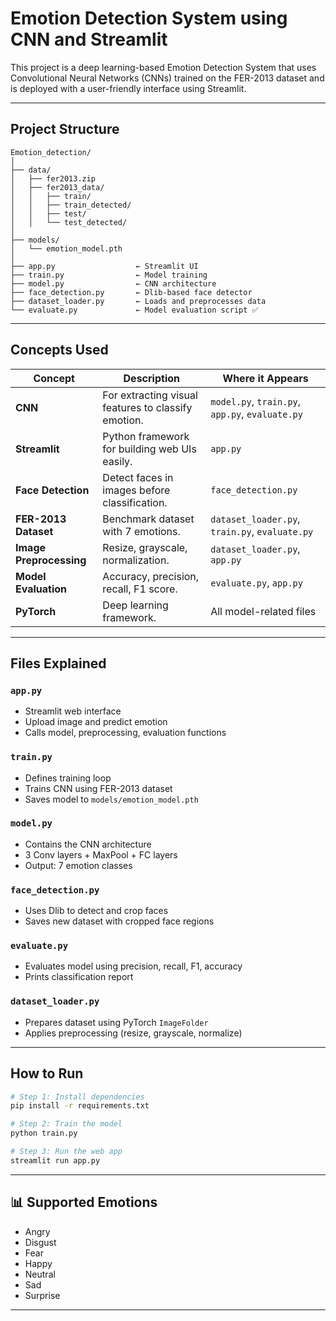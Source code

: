 
# Emotion Detection System using CNN and Streamlit

This project is a deep learning-based Emotion Detection System that uses Convolutional Neural Networks (CNNs) trained on the FER-2013 dataset and is deployed with a user-friendly interface using Streamlit.

---

## Project Structure

```
Emotion_detection/
│
├── data/
│   ├── fer2013.zip
│   ├── fer2013_data/
│   │   ├── train/
│   │   ├── train_detected/
│   │   ├── test/
│   │   └── test_detected/
│
├── models/
│   └── emotion_model.pth
│
├── app.py                  ← Streamlit UI
├── train.py                ← Model training
├── model.py                ← CNN architecture
├── face_detection.py       ← Dlib-based face detector
├── dataset_loader.py       ← Loads and preprocesses data
└── evaluate.py             ← Model evaluation script ✅
```

---

## Concepts Used

| Concept                 | Description                                           | Where it Appears |
|--------                 |-------------                                          |------------------|
| **CNN**                 | For extracting visual features to classify emotion.   | `model.py`, `train.py`, `app.py`, `evaluate.py` |
| **Streamlit**           | Python framework for building web UIs easily.         | `app.py` |
| **Face Detection**      | Detect faces in images before classification.         | `face_detection.py` |
| **FER-2013 Dataset**    | Benchmark dataset with 7 emotions.                    | `dataset_loader.py`, `train.py`, `evaluate.py` |
| **Image Preprocessing** | Resize, grayscale, normalization.                     | `dataset_loader.py`, `app.py` |
| **Model Evaluation**    | Accuracy, precision, recall, F1 score.                | `evaluate.py`, `app.py` |
| **PyTorch**             | Deep learning framework.                              | All model-related files |


---

## Files Explained

### `app.py`
- Streamlit web interface
- Upload image and predict emotion
- Calls model, preprocessing, evaluation functions

### `train.py`
- Defines training loop
- Trains CNN using FER-2013 dataset
- Saves model to `models/emotion_model.pth`

### `model.py`
- Contains the CNN architecture
- 3 Conv layers + MaxPool + FC layers
- Output: 7 emotion classes

### `face_detection.py`
- Uses Dlib to detect and crop faces
- Saves new dataset with cropped face regions

### `evaluate.py`
- Evaluates model using precision, recall, F1, accuracy
- Prints classification report

### `dataset_loader.py`
- Prepares dataset using PyTorch `ImageFolder`
- Applies preprocessing (resize, grayscale, normalize)

---

## How to Run

```bash
# Step 1: Install dependencies
pip install -r requirements.txt

# Step 2: Train the model
python train.py

# Step 3: Run the web app
streamlit run app.py
```

---

## 📊 Supported Emotions
- Angry
- Disgust
- Fear
- Happy
- Neutral
- Sad
- Surprise

---
